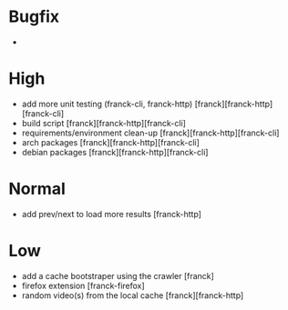 # Bugfix
  - 
  
# High
  - add more unit testing (franck-cli, franck-http) [franck][franck-http][franck-cli]
  - build script [franck][franck-http][franck-cli]
  - requirements/environment clean-up [franck][franck-http][franck-cli]
  - arch packages [franck][franck-http][franck-cli]
  - debian packages [franck][franck-http][franck-cli]
  
# Normal
  - add prev/next to load more results [franck-http]
  
# Low
  - add a cache bootstraper using the crawler [franck]
  - firefox extension [franck-firefox]
  - random video(s) from the local cache [franck][franck-http]
